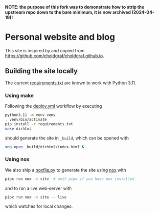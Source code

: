 **NOTE: the purpose of this fork was to demonstrate how to strip the upstream repo down to the bare minimum, it is now archived (2024-04-19)!**

# Personal website and blog

This site is inspired by and copied from https://github.com/choldgraf/choldgraf.github.io.

## Building the site locally

The current [requirements.txt](requirements.txt) are known to work with Python 3.11.

### Using make

Following the [deploy.yml](.github/workflows/deploy.yml) workflow by executing

```bash
python3.11 -m venv venv
. venv/bin/activate
pip install -r requirements.txt
make dirhtml
```

should generate the site in `_build`, which can be opened with

```bash
xdg-open _build/dirhtml/index.html &
```

### Using nox

We also ship a [noxfile.py](noxfile.py) to generate the site using [nox](https://github.com/wntrblm/nox) with

```bash
pipx run nox -s site  # omit pipx if you have nox installed
```

and to run a live web-server with

```bash
pipx run nox -s site -- live
```

which watches for local changes.
